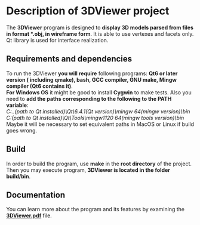 # Description of 3DViewer project
The **3DViewer** program is designed to **display 3D models parsed from files
in format \*.obj, in wireframe form**.
It is able to use vertexes and facets only. Qt library is used for interface
realization.

## Requirements and dependencies
To run the 3DViewer **you will require** following programs:  **Qt6 or later
version ( including qmake), bash, GCC compiler, GNU make, Mingw compiler (Qt6 contains it)**.  
**For Windows OS** it might be good to install **Cygwin** to make tests. Also you need to **add the
paths corresponding to the following to the PATH variable**:  
_C:\..(path to Qt installed)\Qt\6.4.1(Qt version)\mingw 64(mingw version)\bin_  
_C:\(path to Qt installed)\Qt\Tools\mingw1120 64(mingw tools version)\bin_  
Maybe it will be necessary to set equivalent paths in MacOS or Linux
if build goes wrong. 

## Build  
In order to build the program, use **make** in the
**root directory** of the project. Then you may execute program, **3DViewer is
located in the folder build/bin**.

## Documentation  
You can learn more about the program and its features by examining the **[3DViewer.pdf](https://github.com/tfelwood/3DViewer/blob/master/3DViewer.pdf)** file.
